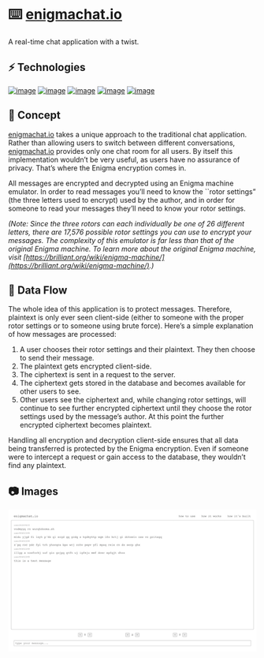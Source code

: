 <!-- <img src="./client/src/static/enigmachat.png" alt="enigmachat.io screenshot"> -->

# ⌨️ [enigmachat.io](https://www.enigmachat.io)

A real-time chat application with a twist.

## ⚡️ Technologies
[![image](https://img.shields.io/badge/MongoDB-4EA94B?style=for-the-badge&logo=mongodb&logoColor=white)](https://www.mongodb.com/)
[![image](https://img.shields.io/badge/Express%20js-000000?style=for-the-badge&logo=express&logoColor=white)](https://expressjs.com/)
[![image](https://img.shields.io/badge/React-20232A?style=for-the-badge&logo=react&logoColor=61DAFB)](https://react.dev/)
[![image](https://img.shields.io/badge/Node%20js-339933?style=for-the-badge&logo=nodedotjs&logoColor=white)](https://nodejs.org/en/)
[![image](https://img.shields.io/badge/Heroku-430098?style=for-the-badge&logo=heroku&logoColor=white)](https://www.heroku.com/)

## 🧠 Concept
[enigmachat.io](https://www.enigmachat.io) takes a unique approach to the traditional chat application. Rather than allowing users to switch between different conversations, [enigmachat.io](https://www.enigmachat.io) provides only one chat room for all users. By itself this implementation wouldn’t be very useful, as users have no assurance of privacy. That’s where the Enigma encryption comes in.

All messages are encrypted and decrypted using an Enigma machine emulator. In order to read messages you’ll need to know the ``rotor settings” (the three letters used to encrypt) used by the author, and in order for someone to read your messages they’ll need to know your rotor settings.

*(Note: Since the three rotors can each individually be one of 26 different letters, there are 17,576 possible rotor settings you can use to encrypt your messages. The complexity of this emulator is far less than that of the original Enigma machine. To learn more about the original Enigma machine, visit [https://brilliant.org/wiki/enigma-machine/](https://brilliant.org/wiki/enigma-machine/).)*

## 🛜 Data Flow
The whole idea of this application is to protect messages. Therefore, plaintext is only ever seen client-side (either to someone with the proper rotor settings or to someone using brute force). Here’s a simple explanation of how messages are processed:

1. A user chooses their rotor settings and their plaintext. They then choose to send their message.
2. The plaintext gets encrypted client-side.
3. The ciphertext is sent in a request to the server.
4. The ciphertext gets stored in the database and becomes available for other users to see.
5. Other users see the ciphertext and, while changing rotor settings, will continue to see further encrypted ciphertext until they choose the rotor settings used by the message’s author. At this point the further encrypted ciphertext becomes plaintext.

Handling all encryption and decryption client-side ensures that all data being transferred is protected by the Enigma encryption. Even if someone were to intercept a request or gain access to the database, they wouldn’t find any plaintext.

## 📷 Images
![enigmachat.png](./client/src/static/enigmachat.png)
